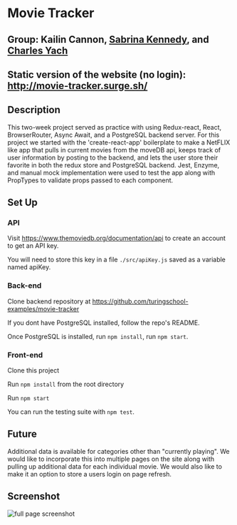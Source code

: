 # Movie Tracker

## Group: Kailin Cannon, [Sabrina Kennedy](https://github.com/skenne21), and [Charles Yach](https://github.com/CharlesY712)

## Static version of the website (no login): http://movie-tracker.surge.sh/

## Description

This two-week project served as practice with using Redux-react, React, BrowserRouter, Async Await, and a PostgreSQL backend server. For this project we started with the 'create-react-app' boilerplate to make a NetFLIX like app that pulls in current movies from the moveDB api, keeps track of user information by posting to the backend, and lets the user store their favorite in both the redux store and PostgreSQL backend. Jest, Enzyme, and manual mock implementation were used to test the app along with PropTypes to validate props passed to each component.

## Set Up

### API

Visit https://www.themoviedb.org/documentation/api to create an account to get an API key.

You will need to store this key in a file `./src/apiKey.js` saved as a variable named apiKey.

### Back-end

Clone backend repository at https://github.com/turingschool-examples/movie-tracker

If you dont have PostgreSQL installed, follow the repo's README.

Once PostgreSQL is installed, run `npm install`, run `npm start`.

### Front-end

Clone this project

Run `npm install` from the root directory

Run `npm start`

You can run the testing suite with `npm test`.


## Future

Additional data is available for categories other than "currently playing". We would like to incorporate this into multiple pages on the site along with pulling up additional data for each individual movie. We would also like to make it an option to store a users login on page refresh. 

## Screenshot
![full page screenshot](./fullscreen.png)
